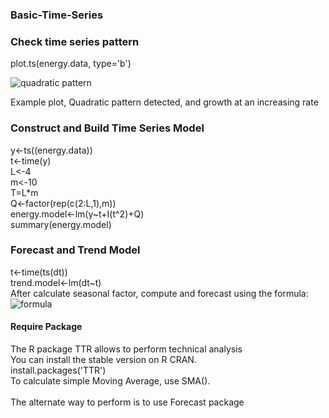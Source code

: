 ### Basic-Time-Series

### Check time series pattern
plot.ts(energy.data, type='b')

![quadratic pattern](https://cloud.githubusercontent.com/assets/20606137/26661149/9d61f766-4641-11e7-9216-d431649d6484.JPG)

Example plot, Quadratic pattern detected, and growth at an increasing rate

### Construct and Build Time Series Model
y<-ts((energy.data)) <br />
t<-time(y) <br />
L<-4   <br />
m<-10 <br />
T=L*m <br />
Q<-factor(rep(c(2:L,1),m)) <br />
energy.model<-lm(y~t+I(t^2)+Q) <br />
summary(energy.model)   

### Forecast and Trend Model

t<-time(ts(dt)) <br />
trend.model<-lm(dt~t) <br />
After calculate seasonal factor, compute and forecast using the formula: <br />
![formula](https://cloud.githubusercontent.com/assets/20606137/26661604/58142438-4644-11e7-9a42-74d70116b372.png)

#### Require Package 
The R package TTR allows to perform technical analysis <br />
You can install the stable version on R CRAN.  <br />
install.packages('TTR')   <br />
To calculate simple Moving Average, use SMA(). <br />
<br />
The alternate way to perform is to use Forecast package 
